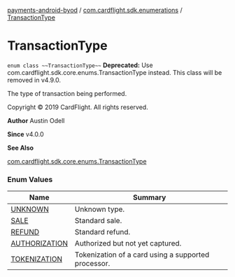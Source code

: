 [payments-android-byod](../../index.md) / [com.cardflight.sdk.enumerations](../index.md) / [TransactionType](./index.md)

# TransactionType

`enum class ~~TransactionType~~`
**Deprecated:** Use com.cardflight.sdk.core.enums.TransactionType instead. This class will be removed in v4.9.0.

The type of transaction being performed.

Copyright © 2019 CardFlight. All rights reserved.

**Author**
Austin Odell

**Since**
v4.0.0

**See Also**

[com.cardflight.sdk.core.enums.TransactionType](../../com.cardflight.sdk.core.enums/-transaction-type/index.md)

### Enum Values

| Name | Summary |
|---|---|
| [UNKNOWN](-u-n-k-n-o-w-n.md) | Unknown type. |
| [SALE](-s-a-l-e.md) | Standard sale. |
| [REFUND](-r-e-f-u-n-d.md) | Standard refund. |
| [AUTHORIZATION](-a-u-t-h-o-r-i-z-a-t-i-o-n.md) | Authorized but not yet captured. |
| [TOKENIZATION](-t-o-k-e-n-i-z-a-t-i-o-n.md) | Tokenization of a card using a supported processor. |
